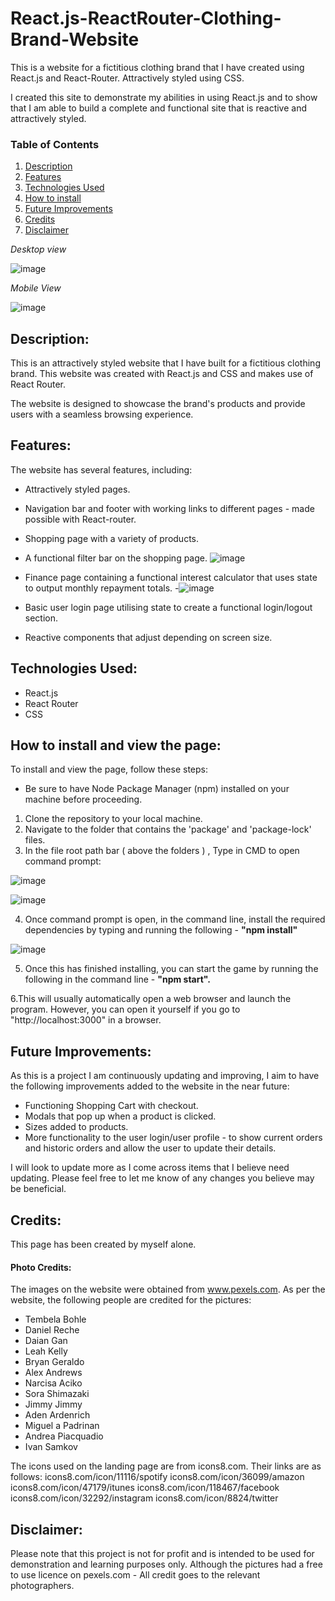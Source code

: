 # React.js-ReactRouter-Clothing-Brand-Website
This is a website for a fictitious clothing brand that I have created using React.js and React-Router. 
Attractively styled using CSS.

I created this site to demonstrate my abilities in using React.js and to show that I am able to build a complete and functional site that is reactive and attractively styled. 

### Table of Contents
1. [Description](#program-description)
2. [Features](#features)
3. [Technologies Used](#technologies)
4. [How to install](#how-to-install)
5. [Future Improvements](#future-improvements)
6. [Credits](#credits)
7. [Disclaimer](#disclaimer)

_Desktop view_

![image](https://user-images.githubusercontent.com/123034061/224018685-b6049ad2-cad6-4c33-9827-853af81a1a21.png)

_Mobile View_

![image](https://github.com/robbinwilson24/React.js-ReactRouter-Clothing-Brand-Website/assets/123034061/3fce3866-3af7-4b84-93c9-4919038bcd11)


## Description: <a name="program-description"/>

This is an attractively styled website that I have built for a fictitious clothing brand. 
This website was created with React.js and CSS and makes use of React Router. 

The website is designed to showcase the brand's products and provide users with a seamless browsing experience. 

   
   
## Features: <a name="features"/>
The website has several features, including:
   - Attractively styled pages.
   - Navigation bar and footer with working links to different pages - made possible with React-router.
   - Shopping page with a variety of products.
   - A functional filter bar on the shopping page.
   ![image](https://github.com/robbinwilson24/React.js-ReactRouter-Clothing-Brand-Website/assets/123034061/438603f5-765f-44ae-9f06-b63dca9e216c)

   - Finance page containing a functional interest calculator that uses state to output monthly repayment totals.
   -![image](https://github.com/robbinwilson24/React.js-ReactRouter-Clothing-Brand-Website/assets/123034061/24f19a7e-e0f0-4c70-98ca-a536f45cb9a3)

   - Basic user login page utilising state to create a functional login/logout section.
   - Reactive components that adjust depending on screen size.
   
## Technologies Used: <a name="technologies"/>
   - React.js
   - React Router
   - CSS
   

## How to install and view the page: <a name="how-to-install"/>
To install and view the page, follow these steps:

- Be sure to have Node Package Manager (npm) installed on your machine before proceeding. 

1. Clone the repository to your local machine. 
2. Navigate to the folder that contains the 'package' and 'package-lock' files. 
3. In the file root path bar ( above the folders ) , Type in CMD to open command prompt: 

![image](https://user-images.githubusercontent.com/123034061/224017721-739db8cf-5cc7-47aa-a6f2-f64b62c40af8.png)

![image](https://user-images.githubusercontent.com/123034061/220370249-e95b3074-9c7d-4a98-aebb-844a3782ef28.png)

4. Once command prompt is open, in the command line, install the required dependencies by typing and running the following -  **"npm install"** 

![image](https://user-images.githubusercontent.com/123034061/224018397-a080df28-2492-4e1c-85c4-becbd2495956.png)


5. Once this has finished installing, you can start the game by running the following in the command line -  **"npm start".**

6.This will usually automatically open a web browser and launch the program. However, you can open it yourself if you go to "http://localhost:3000" in a browser.

## Future Improvements:<a name="future-improvements"/>
   As this is a project I am continuously updating and improving, I aim to have the following improvements added to the website in the near future:
   - Functioning Shopping Cart with checkout.
   - Modals that pop up when a product is clicked. 
   - Sizes added to products. 
   - More functionality to the user login/user profile - to show current orders and historic orders and allow the user to update their details. 

   I will look to update more as I come across items that I believe need updating. Please feel free to let me know of any changes you believe may be beneficial. 

## Credits:<a name="credits"/>
This page has been created by myself alone. 

#### Photo Credits:
The images on the website were obtained from www.pexels.com.
As per the website, the following people are credited for the pictures:
- Tembela Bohle
- Daniel Reche
- Daian Gan
- Leah Kelly
- Bryan Geraldo
- Alex Andrews
- Narcisa Aciko
- Sora Shimazaki
- Jimmy Jimmy
- Aden Ardenrich
- Miguel a Padrinan
- Andrea Piacquadio
- Ivan Samkov

The icons used on the landing page are from icons8.com. Their links are as follows:
icons8.com/icon/11116/spotify
icons8.com/icon/36099/amazon
icons8.com/icon/47179/itunes
icons8.com/icon/118467/facebook
icons8.com/icon/32292/instagram
icons8.com/icon/8824/twitter


## Disclaimer:<a name="disclaimer"/>
Please note that this project is not for profit and is intended to be used for demonstration and learning purposes only.
Although the pictures had a free to use licence on pexels.com - All credit goes to the relevant photographers.
